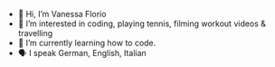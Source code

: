 - 👋 Hi, I’m Vanessa Florio
- 👀 I’m interested in coding, playing tennis, filming workout videos & travelling
- 🌱 I’m currently learning how to code.
- 🗣 I speak German, English, Italian



<!---
floriov/floriov is a ✨ special ✨ repository because its `README.md` (this file) appears on your GitHub profile.
You can click the Preview link to take a look at your changes.
--->
